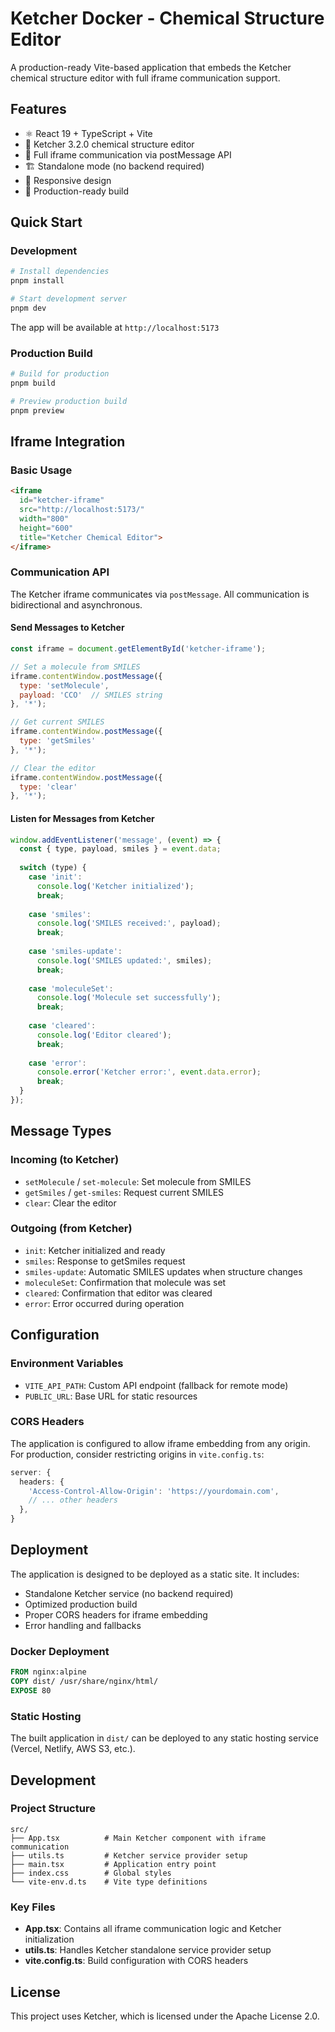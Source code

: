 # Ketcher Docker - Chemical Structure Editor

A production-ready Vite-based application that embeds the Ketcher chemical structure editor with full iframe communication support.

## Features

- ⚛️ React 19 + TypeScript + Vite
- 🧪 Ketcher 3.2.0 chemical structure editor
- 🔌 Full iframe communication via postMessage API
- 🏗️ Standalone mode (no backend required)
- 📱 Responsive design
- 🚀 Production-ready build

## Quick Start

### Development

```bash
# Install dependencies
pnpm install

# Start development server
pnpm dev
```

The app will be available at `http://localhost:5173`

### Production Build

```bash
# Build for production
pnpm build

# Preview production build
pnpm preview
```

## Iframe Integration

### Basic Usage

```html
<iframe 
  id="ketcher-iframe" 
  src="http://localhost:5173/" 
  width="800" 
  height="600"
  title="Ketcher Chemical Editor">
</iframe>
```

### Communication API

The Ketcher iframe communicates via `postMessage`. All communication is bidirectional and asynchronous.

#### Send Messages to Ketcher

```javascript
const iframe = document.getElementById('ketcher-iframe');

// Set a molecule from SMILES
iframe.contentWindow.postMessage({
  type: 'setMolecule',
  payload: 'CCO'  // SMILES string
}, '*');

// Get current SMILES
iframe.contentWindow.postMessage({
  type: 'getSmiles'
}, '*');

// Clear the editor
iframe.contentWindow.postMessage({
  type: 'clear'
}, '*');
```

#### Listen for Messages from Ketcher

```javascript
window.addEventListener('message', (event) => {
  const { type, payload, smiles } = event.data;
  
  switch (type) {
    case 'init':
      console.log('Ketcher initialized');
      break;
      
    case 'smiles':
      console.log('SMILES received:', payload);
      break;
      
    case 'smiles-update':
      console.log('SMILES updated:', smiles);
      break;
      
    case 'moleculeSet':
      console.log('Molecule set successfully');
      break;
      
    case 'cleared':
      console.log('Editor cleared');
      break;
      
    case 'error':
      console.error('Ketcher error:', event.data.error);
      break;
  }
});
```

## Message Types

### Incoming (to Ketcher)
- `setMolecule` / `set-molecule`: Set molecule from SMILES
- `getSmiles` / `get-smiles`: Request current SMILES
- `clear`: Clear the editor

### Outgoing (from Ketcher)
- `init`: Ketcher initialized and ready
- `smiles`: Response to getSmiles request
- `smiles-update`: Automatic SMILES updates when structure changes
- `moleculeSet`: Confirmation that molecule was set
- `cleared`: Confirmation that editor was cleared
- `error`: Error occurred during operation

## Configuration

### Environment Variables

- `VITE_API_PATH`: Custom API endpoint (fallback for remote mode)
- `PUBLIC_URL`: Base URL for static resources

### CORS Headers

The application is configured to allow iframe embedding from any origin. For production, consider restricting origins in `vite.config.ts`:

```typescript
server: {
  headers: {
    'Access-Control-Allow-Origin': 'https://yourdomain.com',
    // ... other headers
  },
}
```

## Deployment

The application is designed to be deployed as a static site. It includes:

- Standalone Ketcher service (no backend required)
- Optimized production build
- Proper CORS headers for iframe embedding
- Error handling and fallbacks

### Docker Deployment

```dockerfile
FROM nginx:alpine
COPY dist/ /usr/share/nginx/html/
EXPOSE 80
```

### Static Hosting

The built application in `dist/` can be deployed to any static hosting service (Vercel, Netlify, AWS S3, etc.).

## Development

### Project Structure

```
src/
├── App.tsx          # Main Ketcher component with iframe communication
├── utils.ts         # Ketcher service provider setup
├── main.tsx         # Application entry point
├── index.css        # Global styles
└── vite-env.d.ts    # Vite type definitions
```

### Key Files

- **App.tsx**: Contains all iframe communication logic and Ketcher initialization
- **utils.ts**: Handles Ketcher standalone service provider setup
- **vite.config.ts**: Build configuration with CORS headers

## License

This project uses Ketcher, which is licensed under the Apache License 2.0.
